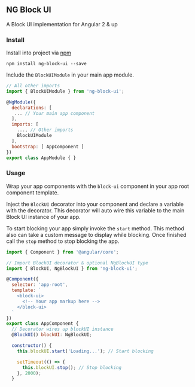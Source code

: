 ## NG Block UI

A Block UI implementation for Angular 2 & up

### Install
Install into project via [npm](https://www.npmjs.com/package/ng-block-ui)

	npm install ng-block-ui --save

Include the `BlockUIModule` in your main app module.

```js
// All other imports
import { BlockUIModule } from 'ng-block-ui';

@NgModule({
  declarations: [
   ... // Your main app component
  ],
  imports: [
    ..., // Other imports
    BlockUIModule
  ],
  bootstrap: [ AppComponent ]
})
export class AppModule { }
```
### Usage
Wrap your app components with the `block-ui` component in your app root component template.

Inject the `BlockUI` decorator into your component and declare a variable with the decorator.
This decorator will auto wire this variable to the main Block UI instance of your app.

To start blocking your app simply invoke the `start` method.
This method also can take a custom message to display while blocking.
Once finished call the `stop` method to stop blocking the app.

```js
import { Component } from '@angular/core';

// Import BlockUI decorator & optional NgBlockUI type
import { BlockUI, NgBlockUI } from 'ng-block-ui';

@Component({
  selector: 'app-root',
  template: `
    <block-ui>
      <!-- Your app markup here -->
    </block-ui>
  `
})
export class AppComponent {
  // Decorator wires up blockUI instance
  @BlockUI() blockUI: NgBlockUI;

  constructor() {
    this.blockUI.start('Loading...'); // Start blocking

    setTimeout(() => {
      this.blockUI.stop(); // Stop blocking
    }, 2000);
  }
```